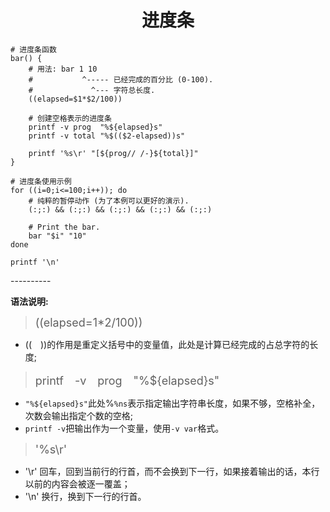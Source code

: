 # <font face="楷体"><center>进度条</center></font> #
	
```shell
# 进度条函数
bar() {
    # 用法: bar 1 10
    #           ^----- 已经完成的百分比 (0-100).
    #             ^--- 字符总长度.
    ((elapsed=$1*$2/100))

    # 创建空格表示的进度条
    printf -v prog  "%${elapsed}s"
    printf -v total "%$(($2-elapsed))s"

    printf '%s\r' "[${prog// /-}${total}]"
}

# 进度条使用示例
for ((i=0;i<=100;i++)); do
    # 纯粹的暂停动作 (为了本例可以更好的演示).
    (:;:) && (:;:) && (:;:) && (:;:) && (:;:)

    # Print the bar.
    bar "$i" "10"
done

printf '\n'
```
<tr></tr>
<tr></tr>
<tr></tr>
<tr></tr>
<tr></tr>
---------- 
  
**语法说明:**


> <font size=4>((elapsed=$1*$2/100))</font>

- ((　))的作用是重定义括号中的变量值，此处是计算已经完成的占总字符的长度;

> <font size=4>printf　-v　prog　"%${elapsed}s"</font>

- `"%${elapsed}s"`此处%`%ns`表示指定输出字符串长度，如果不够，空格补全，次数会输出指定个数的空格;
- `printf -v`把输出作为一个变量，使用`-v var`格式。

> <font size=4>'%s\r'</font>

- '\r' 回车，回到当前行的行首，而不会换到下一行，如果接着输出的话，本行以前的内容会被逐一覆盖；
- '\n' 换行，换到下一行的行首。

